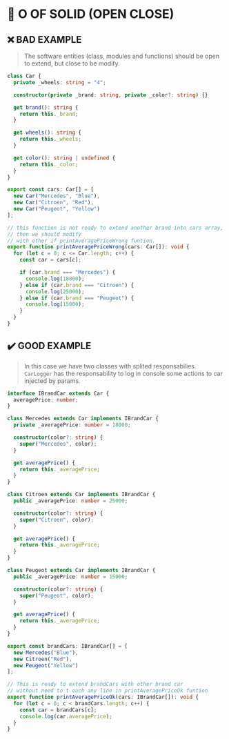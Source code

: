 # 💎 O OF SOLID (OPEN CLOSE)

## ❌ BAD EXAMPLE

> The software entities (class, modules and functions)
  should be open to extend, but close to be modify.

```ts
class Car {
  private _wheels: string = "4";

  constructor(private _brand: string, private _color?: string) {}

  get brand(): string {
    return this._brand;
  }

  get wheels(): string {
    return this._wheels;
  }

  get color(): string | undefined {
    return this._color;
  }
}

export const cars: Car[] = [
  new Car("Mercedes", "Blue"),
  new Car("Citroen", "Red"),
  new Car("Peugeot", "Yellow")
];

// this function is not ready to extend another brand into cars array,
// then we should modify
// with other if printAveragePriceWrong funtion.
export function printAveragePriceWrong(cars: Car[]): void {
  for (let c = 0; c <= Car.length; c++) {
    const car = cars[c];

    if (car.brand === "Mercedes") {
      console.log(18000);
    } else if (car.brand === "Citroen") {
      console.log(25000);
    } else if (car.brand === "Peugeot") {
      console.log(15000);
    }
  }
}
```

## ✔️  GOOD EXAMPLE
  > In this case we have two classes with splited responsabilies.
    `CarLogger` has the responsability to log in console some actions
    to car injected by params.

```ts
interface IBrandCar extends Car {
  averagePrice: number;
}

class Mercedes extends Car implements IBrandCar {
  private _averagePrice: number = 18000;

  constructor(color?: string) {
    super("Mercedes", color);
  }

  get averagePrice() {
    return this._averagePrice;
  }
}

class Citroen extends Car implements IBrandCar {
  public _averagePrice: number = 25000;

  constructor(color?: string) {
    super("Citroen", color);
  }

  get averagePrice() {
    return this._averagePrice;
  }
}

class Peugeot extends Car implements IBrandCar {
  public _averagePrice: number = 15000;

  constructor(color?: string) {
    super("Peugeot", color);
  }

  get averagePrice() {
    return this._averagePrice;
  }
}

export const brandCars: IBrandCar[] = [
  new Mercedes("Blue"),
  new Citroen("Red"),
  new Peugeot("Yellow")
];

// This is ready to extend brandCars with other brand car
// without need to t ouch any line in printAveragePriceOk funtion
export function printAveragePriceOk(cars: IBrandCar[]): void {
  for (let c = 0; c < brandCars.length; c++) {
    const car = brandCars[c];
    console.log(car.averagePrice);
  }
}
```
